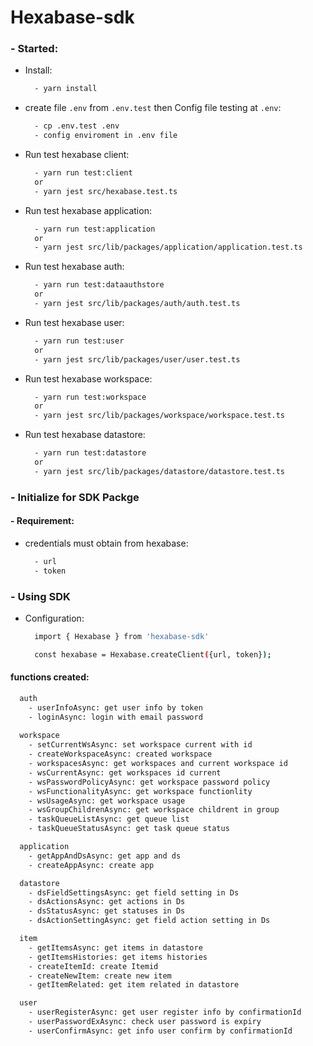 

# Hexabase-sdk

### - Started:
  - Install:
    ```bash
      - yarn install
    ```
  - create file ```.env``` from ```.env.test``` then Config file testing at ```.env```:
    ```bash
      - cp .env.test .env
      - config enviroment in .env file
    ```
  - Run test hexabase client:
    ```bash
      - yarn run test:client
      or
      - yarn jest src/hexabase.test.ts
    ```
  - Run test hexabase application:
    ```bash
      - yarn run test:application
      or
      - yarn jest src/lib/packages/application/application.test.ts
    ```
  - Run test hexabase auth:
    ```bash
      - yarn run test:dataauthstore
      or
      - yarn jest src/lib/packages/auth/auth.test.ts
    ```
  - Run test hexabase user:
    ```bash
      - yarn run test:user
      or
      - yarn jest src/lib/packages/user/user.test.ts
    ```
  - Run test hexabase workspace:
    ```bash
      - yarn run test:workspace
      or
      - yarn jest src/lib/packages/workspace/workspace.test.ts
    ```
  - Run test hexabase datastore:
    ```bash
      - yarn run test:datastore
      or
      - yarn jest src/lib/packages/datastore/datastore.test.ts
    ```
### - Initialize for SDK Packge
#### - Requirement:
  - credentials must obtain from hexabase: 
    ```bash
      - url
      - token
    ```

### - Using SDK
  - Configuration:
    ```bash
      import { Hexabase } from 'hexabase-sdk'

      const hexabase = Hexabase.createClient({url, token});
    ```

#### functions created:
```bash
  auth
    - userInfoAsync: get user info by token
    - loginAsync: login with email password
  
  workspace
    - setCurrentWsAsync: set workspace current with id
    - createWorkspaceAsync: created workspace 
    - workspacesAsync: get workspaces and current workspace id
    - wsCurrentAsync: get workspaces id current
    - wsPasswordPolicyAsync: get workspace password policy
    - wsFunctionalityAsync: get workspace functionlity
    - wsUsageAsync: get workspace usage
    - wsGroupChildrenAsync: get workspace childrent in group
    - taskQueueListAsync: get queue list
    - taskQueueStatusAsync: get task queue status

  application
    - getAppAndDsAsync: get app and ds
    - createAppAsync: create app

  datastore
    - dsFieldSettingsAsync: get field setting in Ds
    - dsActionsAsync: get actions in Ds
    - dsStatusAsync: get statuses in Ds
    - dsActionSettingAsync: get field action setting in Ds

  item
    - getItemsAsync: get items in datastore
    - getItemsHistories: get items histories
    - createItemId: create Itemid
    - createNewItem: create new item
    - getItemRelated: get item related in datastore

  user
    - userRegisterAsync: get user register info by confirmationId
    - userPasswordExAsync: check user password is expiry
    - userConfirmAsync: get info user confirm by confirmationId



```